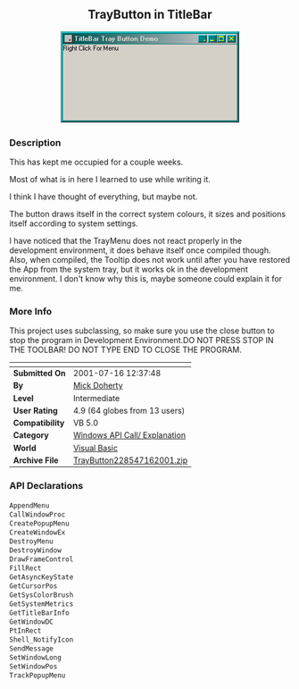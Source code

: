 ﻿<div align="center">

## TrayButton in TitleBar

<img src="PIC20015172234207533.jpg">
</div>

### Description

This has kept me occupied for a couple weeks.

Most of what is in here I learned to use while writing it.

I think I have thought of everything, but maybe not.

The button draws itself in the correct system colours, it sizes and positions itself according to system settings.

I have noticed that the TrayMenu does not react properly in the development environment, it does behave itself once compiled though. Also, when compiled, the Tooltip does not work until after you have restored the App from the system tray, but it works ok in the development environment. I don't know why this is, maybe someone could explain it for me.
 
### More Info
 
This project uses subclassing, so make sure you use the close button to stop the program in Development Environment.DO NOT PRESS STOP IN THE TOOLBAR! DO NOT TYPE END TO CLOSE THE PROGRAM.


<span>             |<span>
---                |---
**Submitted On**   |2001-07-16 12:37:48
**By**             |[Mick Doherty](https://github.com/Planet-Source-Code/PSCIndex/blob/master/ByAuthor/mick-doherty.md)
**Level**          |Intermediate
**User Rating**    |4.9 (64 globes from 13 users)
**Compatibility**  |VB 5\.0
**Category**       |[Windows API Call/ Explanation](https://github.com/Planet-Source-Code/PSCIndex/blob/master/ByCategory/windows-api-call-explanation__1-39.md)
**World**          |[Visual Basic](https://github.com/Planet-Source-Code/PSCIndex/blob/master/ByWorld/visual-basic.md)
**Archive File**   |[TrayButton228547162001\.zip](https://github.com/Planet-Source-Code/mick-doherty-traybutton-in-titlebar__1-23250/archive/master.zip)

### API Declarations

```
AppendMenu
CallWindowProc
CreatePopupMenu
CreateWindowEx
DestroyMenu
DestroyWindow
DrawFrameControl
FillRect
GetAsyncKeyState
GetCursorPos
GetSysColorBrush
GetSystemMetrics
GetTitleBarInfo
GetWindowDC
PtInRect
Shell_NotifyIcon
SendMessage
SetWindowLong
SetWindowPos
TrackPopupMenu
```





